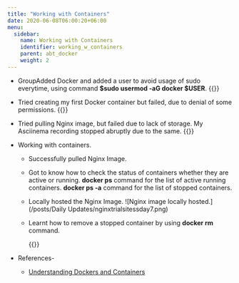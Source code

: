 ```yaml
---
title: "Working with Containers"
date: 2020-06-08T06:00:20+06:00
menu:
  sidebar:
    name: Working with Containers
    identifier: working_w_containers
    parent: abt_docker
    weight: 2
---
```


  - GroupAdded Docker and added a user to avoid usage of sudo everytime, using command **$sudo usermod -aG docker $USER**.
    {{<asciinema pzzcJ4ayAUglUXLOHFxFpKbQK>}}

  - Tried creating my first Docker container but failed, due to denial of some permissions.
    {{<asciinema UshelqIMVU9Wnu4FeHykHShiR>}}
  
  - Tried pulling Nginx image, but failed due to lack of storage. My Asciinema recording stopped abruptly due to the same.
    {{<asciinema uyUyl1VTwIHVl0asDS7U1Uj0X>}}

- Working with containers.

  - Successfully pulled Nginx Image.
  
  - Got to know how to check the status of containers whether they are active or running.
    **docker ps** command for the list of active running containers.
    **docker ps -a** command for the list of stopped containers.
    
  - Locally hosted the Nginx Image.
    ![Nginx image locally hosted.](/posts/Daily Updates/nginxtrialsitessday7.png)
  
  - Learnt how to remove a stopped container by using **docker rm <ContainerID>** command.
  
    {{<asciinema qy4mU0eJnRxHp1HaZmOUALSKB>}}

- References-
  * [Understanding Dockers and Containers](https://www.youtube.com/watch?v=JSLpG_spOBM)